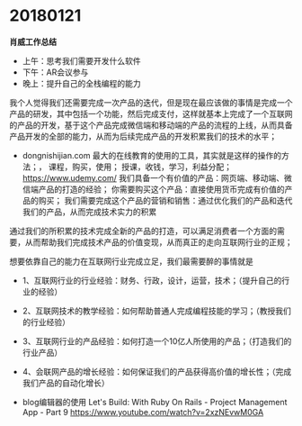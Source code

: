 # 20180121


**肖威工作总结**
- 上午：思考我们需要开发什么软件
- 下午：AR会议参与
- 晚上：提升自己的全栈编程的能力

我个人觉得我们还需要完成一次产品的迭代，但是现在最应该做的事情是完成一个产品的研发，其中包括一个功能，然后完成支付，这样就基本上完成了一个互联网的产品的开发，基于这个产品完成微信端和移动端的产品的流程的上线，从而具备产品开发的全部的能力，从而为后续完成产品的开发积累我们的技术的水平；

- dongnishijian.com
最大的在线教育的使用的工具，其实就是这样的操作的方法；，
课程，购买，使用；
授课，收钱，学习，利益分配；
https://www.udemy.com/
我们具备一个有价值的产品：网页端、移动端、微信端产品的打造的经验；
你需要购买这个产品：直接使用货币完成有价值的产品的购买；
我们需要完成这个产品的营销和销售：通过优化我们的产品和迭代我们的产品，从而完成技术实力的积累

通过我们的所积累的技术完成全新的产品的打造，可以满足消费者一个方面的需要，从而帮助我们完成技术产品的价值变现，从而真正的走向互联网行业的正规；

想要依靠自己的能力在互联网行业完成立足，我们最需要醉的事情就是

- 1、互联网行业的行业经验：财务、行政，设计，运营，技术；（提升自己的行业的经验）
- 2、互联网技术的教学经验：如何帮助普通人完成编程技能的学习；（教授我们的行业经验）
- 3、互联网行业的产品经验：如何打造一个10亿人所使用的产品；（打造我们的行业产品）
- 4、会联网产品的增长经验：如何保证我们的产品获得高价值的增长性；（完成我们产品的自动化增长）


- blog编辑器的使用
Let's Build: With Ruby On Rails - Project Management App - Part 9
https://www.youtube.com/watch?v=2xzNEvwM0GA
